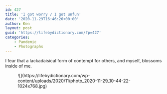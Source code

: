 ```yaml
---
id: 427
title: 'I got worry / I got unfun'
date: '2020-11-29T16:46:26+00:00'
author: Ken
layout: post
guid: 'https://lifebydictionary.com/?p=427'
categories:
    - Pandemic
    - Photographs
---
```


I fear that a lackadaisical form of contempt for others, and myself, blossoms inside of me.

<figure class="wp-block-image size-large">![](https://lifebydictionary.com/wp-content/uploads/2020/11/photo_2020-11-29_10-44-22-1024x768.jpg)</figure>